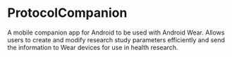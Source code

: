 # ProtocolCompanion
A mobile companion app for Android to be used with Android Wear. Allows users to create and modify research study parameters efficiently and send the information to Wear devices for use in health research.

